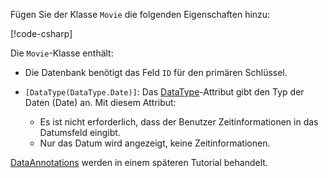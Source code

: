 <!-- THIS INCLUDE USED BY MVC AND RP -->
Fügen Sie der Klasse `Movie` die folgenden Eigenschaften hinzu:

[!code-csharp[](~/tutorials/razor-pages/razor-pages-start/sample/RazorPagesMovie22/Models/Movie.cs?name=snippet1)]

Die `Movie`-Klasse enthält:

* Die Datenbank benötigt das Feld `ID` für den primären Schlüssel.
* `[DataType(DataType.Date)]`:  Das [DataType](xref:System.ComponentModel.DataAnnotations.DataTypeAttribute)-Attribut gibt den Typ der Daten (Date) an. Mit diesem Attribut:

  * Es ist nicht erforderlich, dass der Benutzer Zeitinformationen in das Datumsfeld eingibt.
  * Nur das Datum wird angezeigt, keine Zeitinformationen.

[DataAnnotations](/dotnet/api/system.componentmodel.dataannotations) werden in einem späteren Tutorial behandelt.
